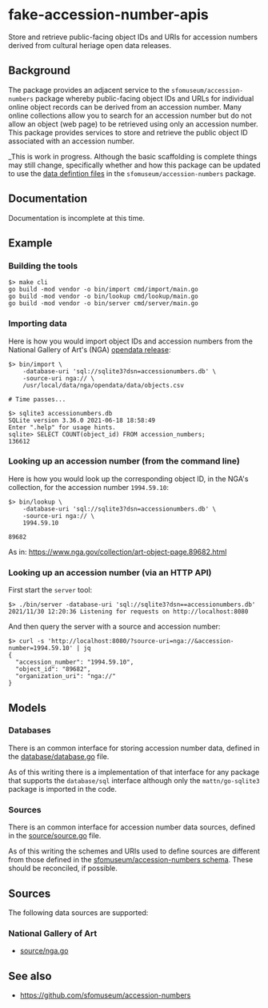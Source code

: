 # fake-accession-number-apis

Store and retrieve public-facing object IDs and URIs for accession numbers derived from cultural heriage open data releases.

## Background

The package provides an adjacent service to the `sfomuseum/accession-numbers` package whereby public-facing object IDs and URLs for individual online object records can be derived from an accession number. Many online collections allow you to search for an accession number but do not allow an object (web page) to be retrieved using only an accession number. This package provides services to store and retrieve the public object ID associated with an accession number.

_This is work in progress. Although the basic scaffolding is complete things may still change, specifically whether and how this package can be updated to use the [data defintion files](https://github.com/sfomuseum/accession-numbers/tree/main/data) in the `sfomuseum/accession-numbers` package.

## Documentation

Documentation is incomplete at this time.

## Example

### Building the tools

```
$> make cli
go build -mod vendor -o bin/import cmd/import/main.go
go build -mod vendor -o bin/lookup cmd/lookup/main.go
go build -mod vendor -o bin/server cmd/server/main.go
```

### Importing data

Here is how you would import object IDs and accession numbers from the National Gallery of Art's (NGA) [opendata release](https://github.com/NationalGalleryOfArt/opendata):

```
$> bin/import \
	-database-uri 'sql://sqlite3?dsn=accessionumbers.db' \
	-source-uri nga:// \
	/usr/local/data/nga/opendata/data/objects.csv

# Time passes...

$> sqlite3 accessionumbers.db 
SQLite version 3.36.0 2021-06-18 18:58:49
Enter ".help" for usage hints.
sqlite> SELECT COUNT(object_id) FROM accession_numbers;
136612
```

### Looking up an accession number (from the command line)

Here is how you would look up the corresponding object ID, in the NGA's collection, for the accession number `1994.59.10`:

```
$> bin/lookup \
	-database-uri 'sql://sqlite3?dsn=accessionumbers.db' \
	-source-uri nga:// \
	1994.59.10
	
89682
```

As in: https://www.nga.gov/collection/art-object-page.89682.html

### Looking up an accession number (via an HTTP API)

First start the `server` tool:

```
$> ./bin/server -database-uri 'sql://sqlite3?dsn==accessionumbers.db'
2021/11/30 12:20:36 Listening for requests on http://localhost:8080
```

And then query the server with a source and accession number:

```
$> curl -s 'http://localhost:8080/?source-uri=nga://&accession-number=1994.59.10' | jq
{
  "accession_number": "1994.59.10",
  "object_id": "89682",
  "organization_uri": "nga://"
}
```

## Models

### Databases

There is an common interface for storing accession number data, defined in the [database/database.go](database/database.go) file.

As of this writing there is a implementation of that interface for any package that supports the `database/sql` interface although only the `mattn/go-sqlite3` package is imported in the code.

### Sources

There is an common interface for accession number data sources, defined in the [source/source.go](source/source.go) file.

As of this writing the schemes and URIs used to define sources are different from those defined in the [sfomuseum/accession-numbers schema](https://github.com/sfomuseum/accession-numbers/blob/main/schema/definition.schema.json). These should be reconciled, if possible.

## Sources

The following data sources are supported:

### National Gallery of Art

* [source/nga.go](source/nga.go)

## See also

* https://github.com/sfomuseum/accession-numbers